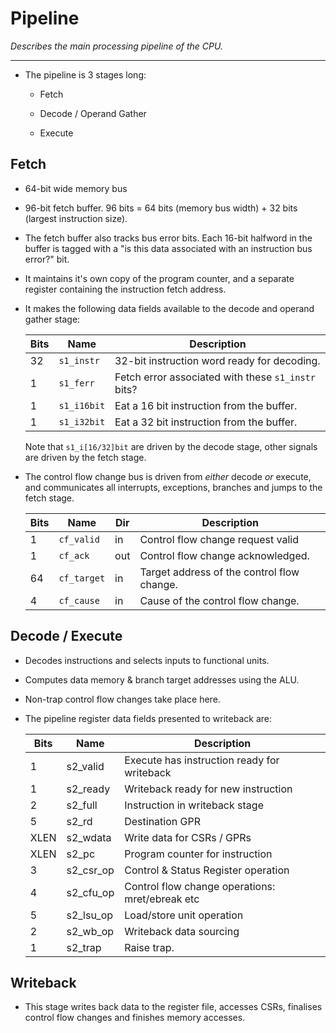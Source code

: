
# Pipeline

*Describes the main processing pipeline of the CPU.*

---

- The pipeline is 3 stages long:

  - Fetch

  - Decode / Operand Gather

  - Execute

## Fetch

- 64-bit wide memory bus

- 96-bit fetch buffer.  96 bits = 64 bits (memory bus width) + 32 bits
  (largest instruction size).

- The fetch buffer also tracks bus error bits. Each 16-bit halfword
  in the buffer is tagged with a "is this data associated with an
  instruction bus error?" bit.

- It maintains it's own copy of the program counter, and a separate register
  containing the instruction fetch address.

- It makes the following data fields available to the decode and operand
  gather stage:

    Bits | Name      | Description
    -----|-----------|-----------------------------------------------------
     32  | `s1_instr`| 32-bit instruction word ready for decoding.
     1   | `s1_ferr` | Fetch error associated with these `s1_instr` bits?
     1   | `s1_i16bit`| Eat a 16 bit instruction from the buffer.
     1   | `s1_i32bit`| Eat a 32 bit instruction from the buffer.

  Note that `s1_i[16/32]bit` are driven by the decode stage, other signals
  are driven by the fetch stage.
    
- The control flow change bus is driven from *either* decode *or*
  execute, and communicates all interrupts, exceptions, branches and jumps to
  the fetch stage.

    Bits | Name         | Dir | Description
    -----|--------------|-----|---------------------------------------------
     1   | `cf_valid`   | in  | Control flow change request valid
     1   | `cf_ack`     | out | Control flow change acknowledged.
     64  | `cf_target`  | in  | Target address of the control flow change.
     4   | `cf_cause`   | in  | Cause of the control flow change.

## Decode / Execute

- Decodes instructions and selects inputs to functional units.

- Computes data memory & branch target addresses using the ALU.

- Non-trap control flow changes take place here.

- The pipeline register data fields presented to writeback are:

    Bits | Name         | Description
    -----|--------------|---------------------------------------------
       1 | s2_valid     | Execute has instruction ready for writeback
       1 | s2_ready     | Writeback ready for new instruction
       2 | s2_full      | Instruction in writeback stage
       5 | s2_rd        | Destination GPR
    XLEN | s2_wdata     | Write data for CSRs / GPRs
    XLEN | s2_pc        | Program counter for instruction
       3 | s2_csr_op    | Control & Status Register operation
       4 | s2_cfu_op    | Control flow change operations: mret/ebreak etc
       5 | s2_lsu_op    | Load/store unit operation
       2 | s2_wb_op     | Writeback data sourcing
       1 | s2_trap      | Raise trap.

## Writeback

- This stage writes back data to the register file, accesses CSRs,
  finalises control flow changes and finishes memory accesses.

